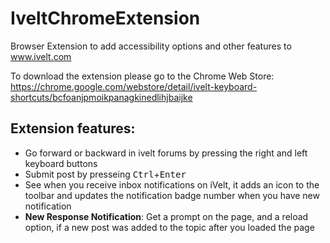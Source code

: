 # IveltChromeExtension
Browser Extension to add accessibility options and other features to www.ivelt.com 

To download the extension please go to the Chrome Web Store:
https://chrome.google.com/webstore/detail/ivelt-keyboard-shortcuts/bcfoanjpmoikpanagkinedlihjbaijke

## Extension features:
* Go forward or backward in ivelt forums by pressing the right and left keyboard buttons
* Submit post by presseing <kbd>Ctrl</kbd>+<kbd>Enter</kbd>
* See when you receive inbox notifications on iVelt, it adds an icon to the toolbar and updates the notification badge number when you have new notification
* **New Response Notification**: Get a prompt on the page, and a reload option, if a new post was added to the topic after you loaded the page
